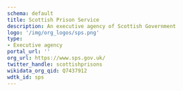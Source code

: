 ```yaml
---
schema: default
title: Scottish Prison Service
description: An executive agency of Scottish Government
logo: '/img/org_logos/sps.png'
type:
- Executive agency
portal_url: ''
org_url: https://www.sps.gov.uk/
twitter_handle: scottishprisons
wikidata_org_qid: Q7437912
wdtk_id: sps
---
```

